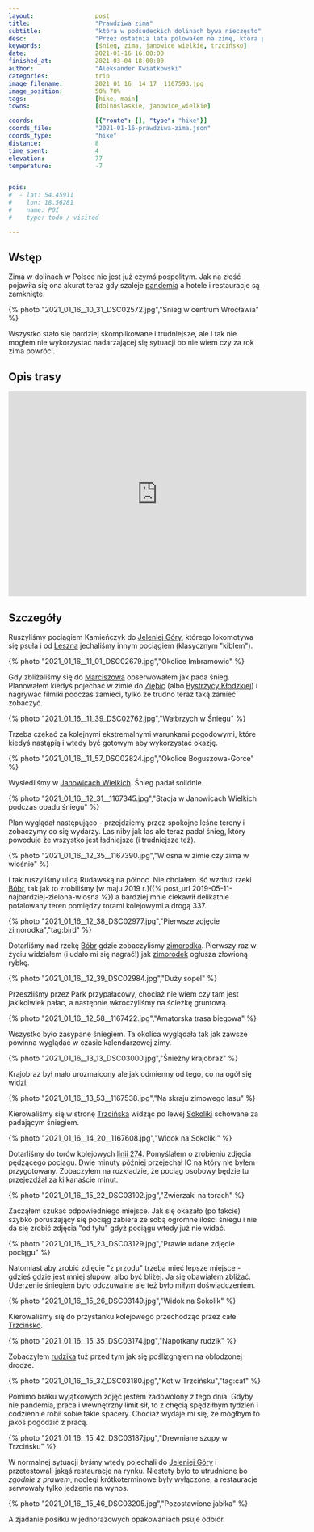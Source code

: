 ```yaml
---
layout:                 post
title:                  "Prawdziwa zima"
subtitle:               "która w podsudeckich dolinach bywa nieczęsto"
desc:                   "Przez ostatnia lata polowałem na zimę, która pojawiła się akurat wtedy gdy kraj jest zamknięty przez pandemię. Wszystko stało się trudniejsze ale nie mogłem nie skorzystać z tej okazji."
keywords:               [śnieg, zima, janowice wielkie, trzcińsko]
date:                   2021-01-16 16:00:00
finished_at:            2021-03-04 18:00:00
author:                 "Aleksander Kwiatkowski"
categories:             trip
image_filename:         2021_01_16__14_17__1167593.jpg
image_position:         50% 70%
tags:                   [hike, main]
towns:                  [dolnoslaskie, janowice_wielkie]

coords:                 [{"route": [], "type": "hike"}]
coords_file:            "2021-01-16-prawdziwa-zima.json"
coords_type:            "hike"
distance:               8
time_spent:             4
elevation:              77
temperature:            -7


pois:
#  - lat: 54.45911
#    lon: 18.56281
#    name: POI
#    type: todo / visited

---
```


[wiki-koronawirus]: https://pl.wikipedia.org/wiki/SARS-CoV-2
[wiki-jelenia-gora]: https://pl.wikipedia.org/wiki/Jelenia_G%C3%B3ra
[wiki-leszno]: https://pl.wikipedia.org/wiki/Leszno
[wiki-marciszow]: https://pl.wikipedia.org/wiki/Marcisz%C3%B3w
[wiki-ziebice]: https://pl.wikipedia.org/wiki/Ziębice
[wiki-bystrzyca-klodzka]: https://pl.wikipedia.org/wiki/Bystrzyca_K%C5%82odzka
[wiki-janowice-wielkie]: http://pl.wikipedia.org/wiki/Janowice_Wielkie
[wiki-rzeka-bobr]: https://pl.wikipedia.org/wiki/B%C3%B3br_(dop%C5%82yw_Odry)
[wiki-zimorodek]: https://pl.wikipedia.org/wiki/Zimorodek_zwyczajny
[wiki-trzcinsko]: https://pl.wikipedia.org/wiki/Trzci%C5%84sko
[wiki-gory-sokole]: https://pl.wikipedia.org/wiki/G%C3%B3ry_Sokole
[wiki-rudzik]: https://pl.wikipedia.org/wiki/Rudzik_(ptak)
[wiki-linia-274]: https://pl.wikipedia.org/wiki/Linia_kolejowa_nr_274

## Wstęp

Zima w dolinach w Polsce nie jest już czymś pospolitym. Jak na złość
pojawiła się ona akurat teraz gdy szaleje [pandemia][wiki-koronawirus] a hotele
i restauracje są zamknięte.

{% photo "2021_01_16__10_31_DSC02572.jpg","Śnieg w centrum Wrocławia" %}

Wszystko stało się bardziej skomplikowane i trudniejsze,
ale i tak nie mogłem nie wykorzystać nadarzającej się sytuacji bo nie wiem
czy za rok zima powróci.

## Opis trasy

<iframe height='405' width='590' frameborder='0' allowtransparency='true' scrolling='no' src='https://www.strava.com/activities/4642900720/embed/17b660b91ec9ed0f027e79ac9ea97560299381c3'></iframe>

## Szczegóły

Ruszyliśmy pociągiem Kamieńczyk do [Jeleniej Góry][wiki-jelenia-gora], którego
lokomotywa się psuła i od [Leszna][wiki-leszno] jechaliśmy innym pociągiem
(klasycznym "kiblem").

{% photo "2021_01_16__11_01_DSC02679.jpg","Okolice Imbramowic" %}

Gdy zbliżaliśmy się do [Marciszowa][wiki-marciszow] obserwowałem jak pada
śnieg. Planowałem kiedyś pojechać w zimie do [Ziębic][wiki-ziebice]
(albo [Bystrzycy Kłodzkiej][wiki-bystrzyca-klodzka]) i nagrywać filmiki
podczas zamieci, tylko że trudno teraz taką zamieć zobaczyć.

{% photo "2021_01_16__11_39_DSC02762.jpg","Wałbrzych w Śniegu" %}

Trzeba czekać za kolejnymi ekstremalnymi warunkami pogodowymi, które kiedyś
nastąpią i wtedy być gotowym aby wykorzystać okazję.

{% photo "2021_01_16__11_57_DSC02824.jpg","Okolice Boguszowa-Gorce" %}

Wysiedliśmy w [Janowicach Wielkich][wiki-janowice-wielkie]. Śnieg padał solidnie.

{% photo "2021_01_16__12_31__1167345.jpg","Stacja w Janowicach Wielkich podczas opadu śniegu" %}

Plan wyglądał następująco - przejdziemy przez spokojne leśne tereny i zobaczymy
co się wydarzy. Las niby jak las ale teraz padał śnieg, który powoduje że
wszystko jest ładniejsze (i trudniejsze też).

{% photo "2021_01_16__12_35__1167390.jpg","Wiosna w zimie czy zima w wiośnie" %}

I tak ruszyliśmy ulicą Rudawską na północ. Nie chciałem iść
wzdłuż rzeki [Bóbr][wiki-rzeka-bobr], tak jak to zrobiliśmy
[w maju 2019 r.]({% post_url 2019-05-11-najbardziej-zielona-wiosna %}) a
bardziej mnie ciekawił delikatnie pofalowany teren
pomiędzy torami kolejowymi a drogą 337.

{% photo "2021_01_16__12_38_DSC02977.jpg","Pierwsze zdjęcie zimorodka","tag:bird" %}

Dotarliśmy nad rzekę [Bóbr][wiki-rzeka-bobr] gdzie zobaczyliśmy
[zimorodka][wiki-zimorodek]. Pierwszy raz w życiu widziałem (i udało mi się nagrać!)
jak [zimorodek][wiki-zimorodek] ogłusza złowioną rybkę.

{% photo "2021_01_16__12_39_DSC02984.jpg","Duży sopel" %}

Przeszliśmy przez Park przypałacowy, chociaż nie wiem czy tam jest jakikolwiek
pałac, a następnie wkroczyliśmy na ścieżkę gruntową.

{% photo "2021_01_16__12_58__1167422.jpg","Amatorska trasa biegowa" %}

Wszystko było zasypane śniegiem. Ta okolica wyglądała tak jak zawsze powinna
wyglądać w czasie kalendarzowej zimy.

{% photo "2021_01_16__13_13_DSC03000.jpg","Śnieżny krajobraz" %}

Krajobraz był mało urozmaicony ale jak odmienny od tego, co na ogół się widzi.

{% photo "2021_01_16__13_53__1167538.jpg","Na skraju zimowego lasu" %}

Kierowaliśmy się w stronę [Trzcińska][wiki-trzcinsko] widząc po lewej
[Sokoliki][wiki-gory-sokole] schowane za padającym śniegiem.

{% photo "2021_01_16__14_20__1167608.jpg","Widok na Sokoliki" %}

Dotarliśmy do torów kolejowych [linii 274][wiki-linia-274]. Pomyślałem o
zrobieniu zdjęcia pędzącego pociągu. Dwie minuty później przejechał IC
na który nie byłem przygotowany. Zobaczyłem
na rozkładzie, że pociąg osobowy będzie tu przejeżdżał za kilkanaście
minut.

{% photo "2021_01_16__15_22_DSC03102.jpg","Zwierzaki na torach" %}

Zacząłem szukać odpowiedniego miejsce. Jak się okazało (po fakcie)
szybko poruszający się pociąg zabiera ze sobą ogromne ilości śniegu
i nie da się zrobić zdjęcia "od tyłu" gdyż pociągu wtedy już nie widać.

{% photo "2021_01_16__15_23_DSC03129.jpg","Prawie udane zdjęcie pociągu" %}

Natomiast aby zrobić zdjęcie "z przodu" trzeba mieć lepsze miejsce - gdzieś
gdzie jest mniej słupów, albo być bliżej. Ja się obawiałem zbliżać.
Uderzenie śniegiem było odczuwalne ale też było miłym doświadczeniem.

{% photo "2021_01_16__15_26_DSC03149.jpg","Widok na Sokolik" %}

Kierowaliśmy się do przystanku kolejowego przechodząc przez
całe [Trzcińsko][wiki-trzcinsko].

{% photo "2021_01_16__15_35_DSC03174.jpg","Napotkany rudzik" %}

Zobaczyłem [rudzika][wiki-rudzik] tuż przed tym jak się poślizgnąłem
na oblodzonej drodze.

{% photo "2021_01_16__15_37_DSC03180.jpg","Kot w Trzcińsku","tag:cat" %}

Pomimo braku wyjątkowych zdjęć jestem zadowolony z tego dnia. Gdyby nie
pandemia, praca i wewnętrzny limit sił, to z chęcią spędziłbym tydzień
i codziennie robił sobie takie spacery. Chociaż wydaje mi się, że mógłbym
to jakoś pogodzić z pracą.

{% photo "2021_01_16__15_42_DSC03187.jpg","Drewniane szopy w Trzcińsku" %}

W normalnej sytuacji byśmy wtedy pojechali do [Jeleniej Góry][wiki-jelenia-gora]
i przetestowali jakąś restauracje na rynku. Niestety było to utrudnione
bo *zgodnie z prawem*, noclegi krótkoterminowe były wyłączone, a restauracje
serwowały tylko jedzenie na wynos.

{% photo "2021_01_16__15_46_DSC03205.jpg","Pozostawione jabłka" %}

A zjadanie posiłku w jednorazowych opakowaniach psuje odbiór.
